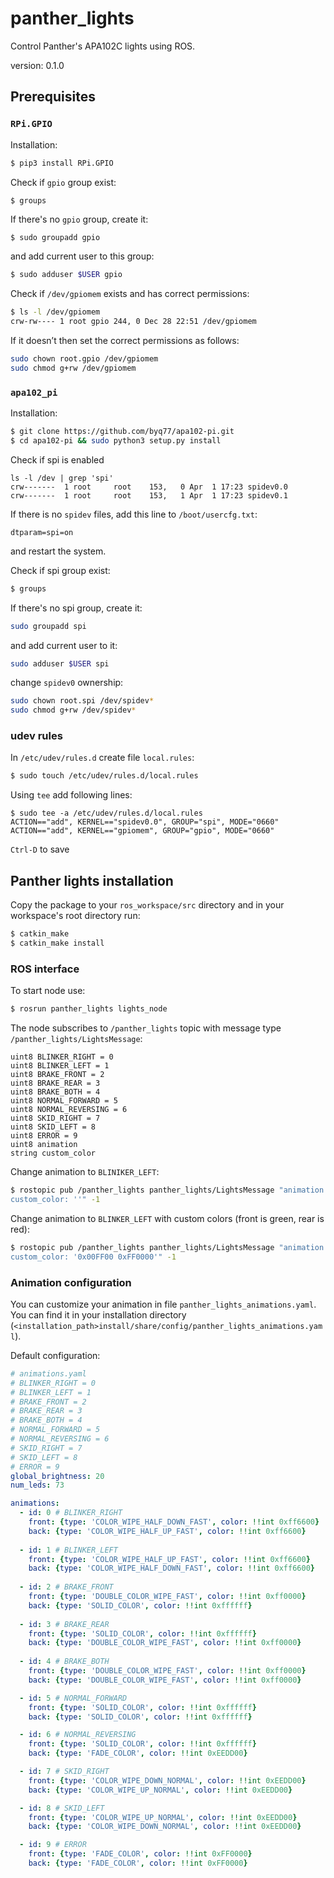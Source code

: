 # panther_lights
Control Panther's APA102C lights using ROS.

version: 0.1.0

## Prerequisites

### `RPi.GPIO`
Installation:
```bash
$ pip3 install RPi.GPIO
```
Check if `gpio` group exist:
```
$ groups
```
If there's no `gpio` group, create it:
```bash
$ sudo groupadd gpio
```
and add current user to this group:
```bash
$ sudo adduser $USER gpio
```
Check if `/dev/gpiomem` exists and has correct permissions:
```bash
$ ls -l /dev/gpiomem
crw-rw---- 1 root gpio 244, 0 Dec 28 22:51 /dev/gpiomem
```
If it doesn’t then set the correct permissions as follows:
```bash
sudo chown root.gpio /dev/gpiomem
sudo chmod g+rw /dev/gpiomem
```
### `apa102_pi`
Installation:
```bash
$ git clone https://github.com/byq77/apa102-pi.git
$ cd apa102-pi && sudo python3 setup.py install
```

Check if spi is enabled
```
ls -l /dev | grep 'spi'
crw-------  1 root     root    153,   0 Apr  1 17:23 spidev0.0
crw-------  1 root     root    153,   1 Apr  1 17:23 spidev0.1
```
If there is no `spidev` files, add this line to `/boot/usercfg.txt`:
```plain
dtparam=spi=on
```
and restart the system.

Check if spi group exist:
```bash
$ groups
```
If there's no spi group, create it:
```bash
sudo groupadd spi
``` 
and add current user to it:
```bash
sudo adduser $USER spi
```
change `spidev0` ownership:
```bash
sudo chown root.spi /dev/spidev*
sudo chmod g+rw /dev/spidev*
```

### udev rules
In `/etc/udev/rules.d` create file `local.rules`:
```bash
$ sudo touch /etc/udev/rules.d/local.rules
```
Using `tee` add following lines:
```
$ sudo tee -a /etc/udev/rules.d/local.rules 
ACTION=="add", KERNEL=="spidev0.0", GROUP="spi", MODE="0660"
ACTION=="add", KERNEL=="gpiomem", GROUP="gpio", MODE="0660"
```
`Ctrl-D` to save

## Panther lights installation

Copy the package to your `ros_workspace/src` directory and in your workspace's root directory run:

```bash
$ catkin_make
$ catkin_make install
```

### ROS interface

To start node use:
```bash
$ rosrun panther_lights lights_node
```

The node subscribes to `/panther_lights` topic with message type `/panther_lights/LightsMessage`:
```
uint8 BLINKER_RIGHT = 0
uint8 BLINKER_LEFT = 1
uint8 BRAKE_FRONT = 2
uint8 BRAKE_REAR = 3
uint8 BRAKE_BOTH = 4
uint8 NORMAL_FORWARD = 5
uint8 NORMAL_REVERSING = 6
uint8 SKID_RIGHT = 7
uint8 SKID_LEFT = 8
uint8 ERROR = 9
uint8 animation
string custom_color
```

Change animation to `BLINIKER_LEFT`:

```bash
$ rostopic pub /panther_lights panther_lights/LightsMessage "animation: 1
custom_color: ''" -1
```

Change animation to `BLINKER_LEFT` with custom colors (front is green, rear is red):

```bash
$ rostopic pub /panther_lights panther_lights/LightsMessage "animation: 1
custom_color: '0x00FF00 0xFF0000'" -1
```

### Animation configuration

You can customize your animation in file `panther_lights_animations.yaml`. You can find it in your installation directory (`<installation_path>install/share/config/panther_lights_animations.yaml`). 

Default configuration:
```yaml
# animations.yaml
# BLINKER_RIGHT = 0
# BLINKER_LEFT = 1
# BRAKE_FRONT = 2
# BRAKE_REAR = 3
# BRAKE_BOTH = 4
# NORMAL_FORWARD = 5
# NORMAL_REVERSING = 6
# SKID_RIGHT = 7
# SKID_LEFT = 8
# ERROR = 9
global_brightness: 20
num_leds: 73

animations:
  - id: 0 # BLINKER_RIGHT
    front: {type: 'COLOR_WIPE_HALF_DOWN_FAST', color: !!int 0xff6600}
    back: {type: 'COLOR_WIPE_HALF_UP_FAST', color: !!int 0xff6600}
  
  - id: 1 # BLINKER_LEFT
    front: {type: 'COLOR_WIPE_HALF_UP_FAST', color: !!int 0xff6600}
    back: {type: 'COLOR_WIPE_HALF_DOWN_FAST', color: !!int 0xff6600}
  
  - id: 2 # BRAKE_FRONT
    front: {type: 'DOUBLE_COLOR_WIPE_FAST', color: !!int 0xff0000}
    back: {type: 'SOLID_COLOR', color: !!int 0xffffff}
  
  - id: 3 # BRAKE_REAR
    front: {type: 'SOLID_COLOR', color: !!int 0xffffff}
    back: {type: 'DOUBLE_COLOR_WIPE_FAST', color: !!int 0xff0000}
  
  - id: 4 # BRAKE_BOTH
    front: {type: 'DOUBLE_COLOR_WIPE_FAST', color: !!int 0xff0000}
    back: {type: 'DOUBLE_COLOR_WIPE_FAST', color: !!int 0xff0000}

  - id: 5 # NORMAL_FORWARD
    front: {type: 'SOLID_COLOR', color: !!int 0xffffff}
    back: {type: 'SOLID_COLOR', color: !!int 0xffffff}

  - id: 6 # NORMAL_REVERSING
    front: {type: 'SOLID_COLOR', color: !!int 0xffffff}
    back: {type: 'FADE_COLOR', color: !!int 0xEEDD00}

  - id: 7 # SKID_RIGHT
    front: {type: 'COLOR_WIPE_DOWN_NORMAL', color: !!int 0xEEDD00}
    back: {type: 'COLOR_WIPE_UP_NORMAL', color: !!int 0xEEDD00}

  - id: 8 # SKID_LEFT
    front: {type: 'COLOR_WIPE_UP_NORMAL', color: !!int 0xEEDD00}
    back: {type: 'COLOR_WIPE_DOWN_NORMAL', color: !!int 0xEEDD00}

  - id: 9 # ERROR
    front: {type: 'FADE_COLOR', color: !!int 0xFF0000}
    back: {type: 'FADE_COLOR', color: !!int 0xFF0000}
```
